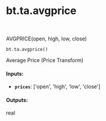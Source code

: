 <div itemscope itemtype="http://developers.google.com/ReferenceObject">
<meta itemprop="name" content="bt.ta.avgprice" />
<meta itemprop="path" content="Stable" />
</div>

# bt.ta.avgprice

<!-- Insert buttons and diff -->

<table class="tfo-notebook-buttons tfo-api nocontent" align="left">

</table>



AVGPRICE(open, high, low, close)

<pre class="devsite-click-to-copy prettyprint lang-py tfo-signature-link">
<code>bt.ta.avgprice()
</code></pre>



<!-- Placeholder for "Used in" -->

Average Price (Price Transform)

#### Inputs:


* <b>`prices`</b>: ['open', 'high', 'low', 'close']


#### Outputs:

real
